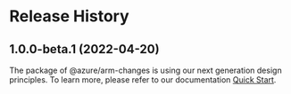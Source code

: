# Release History
    
## 1.0.0-beta.1 (2022-04-20)

The package of @azure/arm-changes is using our next generation design principles. To learn more, please refer to our documentation [Quick Start](https://aka.ms/js-track2-quickstart).
